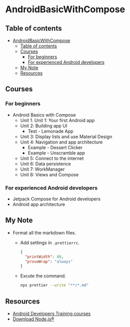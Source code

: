 <!-- omit in toc -->

# AndroidBasicWithCompose

<!-- omit in toc -->

## Table of contents

- [AndroidBasicWithCompose](#androidbasicwithcompose)
  - [Table of contents](#table-of-contents)
  - [Courses](#courses)
    - [For beginners](#for-beginners)
    - [For experienced Android developers](#for-experienced-android-developers)
  - [My Note](#my-note)
  - [Resources](#resources)

## Courses

### For beginners

- Android Basics with Compose
  - Unit 1. Unit 1: Your first Android app
  - Unit 2: Building app UI
    - Test - Lemonade App
  - Unit 3: Display lists and use Material Design
  - Unit 4: Navigation and app architecture
    - Example - Dessert Clicker
    - Example - Unscramble app
  - Unit 5: Connect to the internet
  - Unit 6: Data persistence
  - Unit 7: WorkManager
  - Unit 8: Views and Compose

### For experienced Android developers

- Jetpack Compose for Android developers
- Android app architecture

## My Note

- Format all the markdown files.
  - Add settings in `.prettierrc`.

    ```json
    {
      "printWidth": 80,
      "proseWrap": "always"
    }
    ```
  
  - Excute the command.

    ```bash
    npx prettier --write "**/*.md"
    ```

## Resources

- [Android Developers Training courses](https://developer.android.com/courses)
- [Download Node.js®](https://nodejs.org/en/download)
